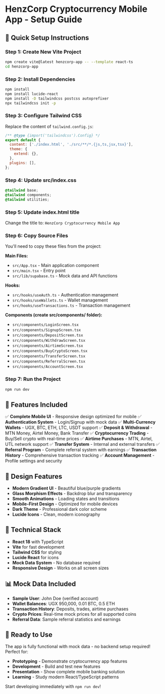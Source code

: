 # HenzCorp Cryptocurrency Mobile App - Setup Guide

## 🚀 Quick Setup Instructions

### Step 1: Create New Vite Project
```bash
npm create vite@latest henzcorp-app -- --template react-ts
cd henzcorp-app
```

### Step 2: Install Dependencies
```bash
npm install
npm install lucide-react
npm install -D tailwindcss postcss autoprefixer
npx tailwindcss init -p
```

### Step 3: Configure Tailwind CSS
Replace the content of `tailwind.config.js`:
```javascript
/** @type {import('tailwindcss').Config} */
export default {
  content: ['./index.html', './src/**/*.{js,ts,jsx,tsx}'],
  theme: {
    extend: {},
  },
  plugins: [],
};
```

### Step 4: Update src/index.css
```css
@tailwind base;
@tailwind components;
@tailwind utilities;
```

### Step 5: Update index.html title
Change the title to: `HenzCorp Cryptocurrency Mobile App`

### Step 6: Copy Source Files
You'll need to copy these files from the project:

**Main Files:**
- `src/App.tsx` - Main application component
- `src/main.tsx` - Entry point
- `src/lib/supabase.ts` - Mock data and API functions

**Hooks:**
- `src/hooks/useAuth.ts` - Authentication management
- `src/hooks/useWallets.ts` - Wallet management
- `src/hooks/useTransactions.ts` - Transaction management

**Components (create src/components/ folder):**
- `src/components/LoginScreen.tsx`
- `src/components/SignupScreen.tsx`
- `src/components/DepositScreen.tsx`
- `src/components/WithdrawScreen.tsx`
- `src/components/AirtimeScreen.tsx`
- `src/components/BuyCryptoScreen.tsx`
- `src/components/TransferScreen.tsx`
- `src/components/ReferralScreen.tsx`
- `src/components/AccountScreen.tsx`

### Step 7: Run the Project
```bash
npm run dev
```

## 📱 Features Included

✅ **Complete Mobile UI** - Responsive design optimized for mobile
✅ **Authentication System** - Login/Signup with mock data
✅ **Multi-Currency Wallets** - UGX, BTC, ETH, LTC, USDT support
✅ **Deposit & Withdrawal** - MTN Money, Airtel Money, Bank Transfer
✅ **Cryptocurrency Trading** - Buy/Sell crypto with real-time prices
✅ **Airtime Purchases** - MTN, Airtel, UTL network support
✅ **Transfer System** - Internal and external transfers
✅ **Referral Program** - Complete referral system with earnings
✅ **Transaction History** - Comprehensive transaction tracking
✅ **Account Management** - Profile settings and security

## 🎨 Design Features

- **Modern Gradient UI** - Beautiful blue/purple gradients
- **Glass Morphism Effects** - Backdrop blur and transparency
- **Smooth Animations** - Loading states and transitions
- **Mobile-First Design** - Optimized for mobile devices
- **Dark Theme** - Professional dark color scheme
- **Lucide Icons** - Clean, modern iconography

## 🔧 Technical Stack

- **React 18** with TypeScript
- **Vite** for fast development
- **Tailwind CSS** for styling
- **Lucide React** for icons
- **Mock Data System** - No database required
- **Responsive Design** - Works on all screen sizes

## 📊 Mock Data Included

- **Sample User**: John Doe (verified account)
- **Wallet Balances**: UGX 950,000, 0.01 BTC, 0.5 ETH
- **Transaction History**: Deposits, trades, airtime purchases
- **Crypto Prices**: Real-time mock prices for all supported coins
- **Referral Data**: Sample referral statistics and earnings

## 🚀 Ready to Use

The app is fully functional with mock data - no backend setup required! Perfect for:
- **Prototyping** - Demonstrate cryptocurrency app features
- **Development** - Build and test new features
- **Presentation** - Show complete mobile banking solution
- **Learning** - Study modern React/TypeScript patterns

Start developing immediately with `npm run dev`!